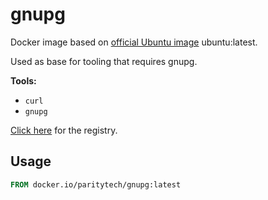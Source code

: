 # gnupg

Docker image based on [official Ubuntu image](https://hub.docker.com/_/ubuntu) ubuntu:latest.

Used as base for tooling that requires gnupg.

**Tools:**

- `curl`
- `gnupg`

[Click here](https://hub.docker.com/repository/docker/paritytech/gnupg) for the registry.

## Usage

```Dockerfile
FROM docker.io/paritytech/gnupg:latest
```

